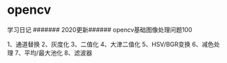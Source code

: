 # opencv
学习日记
####### 2020更新######
opencv基础图像处理问题100

1、通道替换
2、灰度化
3、二值化
4、大津二值化
5、HSV/BGR变换
6、减色处理
7、平均/最大池化
8、滤波器